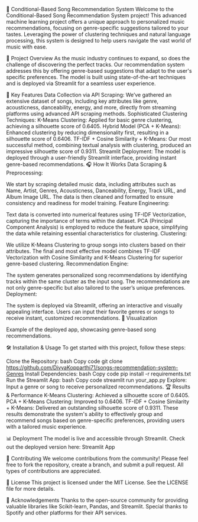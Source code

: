 🎵 Conditional-Based Song Recommendation System
Welcome to the Conditional-Based Song Recommendation System project! This advanced machine learning project offers a unique approach to personalized music recommendations, focusing on genre-specific suggestions tailored to your tastes. Leveraging the power of clustering techniques and natural language processing, this system is designed to help users navigate the vast world of music with ease.

🌟 Project Overview
As the music industry continues to expand, so does the challenge of discovering the perfect tracks. Our recommendation system addresses this by offering genre-based suggestions that adapt to the user's specific preferences. The model is built using state-of-the-art techniques and is deployed via Streamlit for a seamless user experience.

🚀 Key Features
Data Collection via API Scraping: We’ve gathered an extensive dataset of songs, including key attributes like genre, acousticness, danceability, energy, and more, directly from streaming platforms using advanced API scraping methods.
Sophisticated Clustering Techniques:
K-Means Clustering: Applied for basic genre clustering, achieving a silhouette score of 0.6405.
Hybrid Model (PCA + K-Means): Enhanced clustering by reducing dimensionality first, resulting in a silhouette score of 0.6406.
TF-IDF + Cosine Similarity + K-Means: Our most successful method, combining textual analysis with clustering, produced an impressive silhouette score of 0.9311.
Streamlit Deployment: The model is deployed through a user-friendly Streamlit interface, providing instant genre-based recommendations.
🎧 How It Works
Data Scraping & Preprocessing:

We start by scraping detailed music data, including attributes such as Name, Artist, Genres, Acousticness, Danceability, Energy, Track URL, and Album Image URL.
The data is then cleaned and formatted to ensure consistency and readiness for model training.
Feature Engineering:

Text data is converted into numerical features using TF-IDF Vectorization, capturing the importance of terms within the dataset.
PCA (Principal Component Analysis) is employed to reduce the feature space, simplifying the data while retaining essential characteristics for clustering.
Clustering:

We utilize K-Means Clustering to group songs into clusters based on their attributes.
The final and most effective model combines TF-IDF Vectorization with Cosine Similarity and K-Means Clustering for superior genre-based clustering.
Recommendation Engine:

The system generates personalized song recommendations by identifying tracks within the same cluster as the input song.
The recommendations are not only genre-specific but also tailored to the user’s unique preferences.
Deployment:

The system is deployed via Streamlit, offering an interactive and visually appealing interface. Users can input their favorite genres or songs to receive instant, customized recommendations.
🎨 Visualization

Example of the deployed app, showcasing genre-based song recommendations.

🛠️ Installation & Usage
To get started with this project, follow these steps:

Clone the Repository:
bash
Copy code
git clone https://github.com/DivyaKopparthi71/songs-recommendation-system-Genres
Install Dependencies:
bash
Copy code
pip install -r requirements.txt
Run the Streamlit App:
bash
Copy code
streamlit run your_app.py
Explore: Input a genre or song to receive personalized recommendations.
🏆 Results & Performance
K-Means Clustering: Achieved a silhouette score of 0.6405.
PCA + K-Means Clustering: Improved to 0.6406.
TF-IDF + Cosine Similarity + K-Means: Delivered an outstanding silhouette score of 0.9311.
These results demonstrate the system's ability to effectively group and recommend songs based on genre-specific preferences, providing users with a tailored music experience.

📊 Deployment
The model is live and accessible through Streamlit. Check out the deployed version here: Streamlit App

🤝 Contributing
We welcome contributions from the community! Please feel free to fork the repository, create a branch, and submit a pull request. All types of contributions are appreciated.

📄 License
This project is licensed under the MIT License. See the LICENSE file for more details.

🎤 Acknowledgements
Thanks to the open-source community for providing valuable libraries like Scikit-learn, Pandas, and Streamlit.
Special thanks to Spotify and other platforms for their API services.
